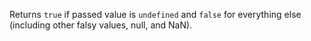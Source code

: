 Returns `true` if passed value is `undefined` and `false` for everything else (including other falsy values, null, and NaN).
